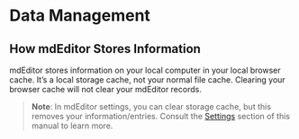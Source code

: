# Data Management

## How mdEditor Stores Information

mdEditor stores information on your local computer in your local browser cache. It’s a local storage cache, not your normal file cache. Clearing your browser cache will not clear your mdEditor records.

> **Note**: In mdEditor settings, you can clear storage cache, but this removes your information/entries. Consult the [Settings](/settings.md) section of this manual to learn more.



